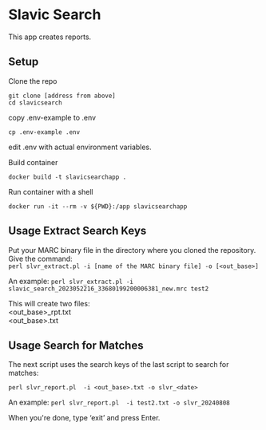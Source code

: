 # Slavic Search

This app creates reports.

## Setup

Clone the repo

```
git clone [address from above]
cd slavicsearch
```

copy .env-example to .env

```
cp .env-example .env
```

edit .env with actual environment variables.

Build container
```
docker build -t slavicsearchapp .
```

Run container with a shell
```
docker run -it --rm -v ${PWD}:/app slavicsearchapp
```

## Usage Extract Search Keys
Put your MARC binary file in the directory where you cloned the repository.
Give the command:  
```perl slvr_extract.pl -i [name of the MARC binary file] -o [<out_base>]```

An example:
```perl slvr_extract.pl -i slavic_search_2023052216_33680199200006381_new.mrc test2```

This will create two files:  
<out_base>_rpt.txt  
<out_base>.txt  

## Usage Search for Matches
The next script uses the search keys of the last script to search for matches:

```perl slvr_report.pl  -i <out_base>.txt -o slvr_<date>```

An example:
```perl slvr_report.pl  -i test2.txt -o slvr_20240808```

When you're done, type ‘exit’ and press Enter.
